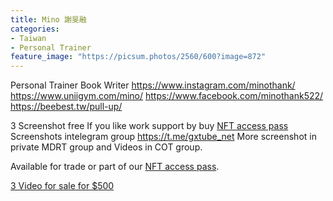 ```yaml
---
title: Mino 謝旻融
categories:
- Taiwan
- Personal Trainer
feature_image: "https://picsum.photos/2560/600?image=872"
---
```


Personal Trainer
Book Writer
https://www.instagram.com/minothank/
https://www.uniigym.com/mino/
https://www.facebook.com/minothank522/
https://beebest.tw/pull-up/



<!-- more -->



3 Screenshot free
If you like work support by buy [NFT access pass](https://opensea.io/collection/thevinylshacktastycollection?search%5BsortAscending%5D=true&search%5BsortBy%5D=PRICE&search%5Btoggles%5D%5B0%5D=BUY_NOW)
Screenshots intelegram group https://t.me/gxtube_net More screenshot in private MDRT group and Videos in COT group.

Available for trade or part of our [NFT access pass](https://opensea.io/collection/thevinylshacktastycollection?search%5BsortAscending%5D=true&search%5BsortBy%5D=PRICE&search%5Btoggles%5D%5B0%5D=BUY_NOW). 

[3 Video for sale for $500](https://shoppy.gg/product/YlrDTYR) 

